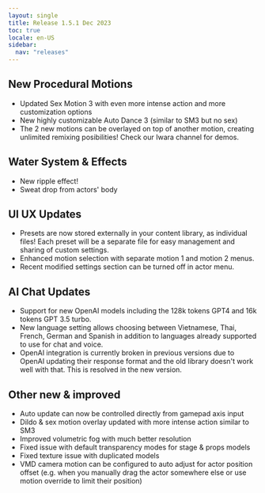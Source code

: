 ```yaml
---
layout: single
title: Release 1.5.1 Dec 2023
toc: true
locale: en-US
sidebar:
  nav: "releases"
---
```


## New Procedural Motions
* Updated Sex Motion 3 with even more intense action and more customization options
* New highly customizable Auto Dance 3 (similar to SM3 but no sex)
* The 2 new motions can be overlayed on top of another motion, creating unlimited remixing posibilities! Check our Iwara channel for demos.

## Water System & Effects
* New ripple effect!
* Sweat drop from actors' body

## UI UX Updates
* Presets are now stored externally in your content library, as individual files! Each preset will be a separate file for easy management and sharing of custom settings.
* Enhanced motion selection with separate motion 1 and motion 2 menus. 
* Recent modified settings section can be turned off in actor menu.

## AI Chat Updates
* Support for new OpenAI models including the 128k tokens GPT4 and 16k tokens GPT 3.5 turbo.
* New language setting allows choosing between Vietnamese, Thai, French, German and Spanish in addition to languages already supported to use for chat and voice.
* OpenAI integration is currently broken in previous versions due to OpenAI updating their response format and the old library doesn't work well with that. This is resolved in the new version.

## Other new & improved
* Auto update can now be controlled directly from gamepad axis input
* Dildo & sex motion overlay updated with more intense action similar to SM3
* Improved volumetric fog with much better resolution
* Fixed issue with default transparency modes for stage & props models
* Fixed texture issue with duplicated models
* VMD camera motion can be configured to auto adjust for actor position offset (e.g. when you manually drag the actor somewhere else or use motion override to limit their position)